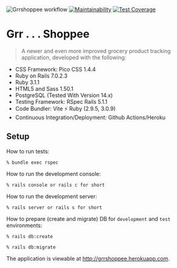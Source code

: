 ![Grrshoppee workflow](https://github.com/tflem/grrshoppee/actions/workflows/grrshoppee.yml/badge.svg)
[![Maintainability](https://api.codeclimate.com/v1/badges/38f303e1c141ae7c797a/maintainability)](https://codeclimate.com/github/tflem/grrshoppee/maintainability)
[![Test Coverage](https://api.codeclimate.com/v1/badges/38f303e1c141ae7c797a/test_coverage)](https://codeclimate.com/github/tflem/grrshoppee/test_coverage)

# Grr . . . Shoppee

> A newer and even more improved grocery product tracking application, developed with the following:

- CSS Framework: Pico CSS 1.4.4
- Ruby on Rails 7.0.2.3
- Ruby 3.1.1
- HTML5 and Sass 1.50.1
- PostgreSQL (Tested With Version 14.x)
- Testing Framework: RSpec Rails 5.1.1
- Code Bundler: Vite ⚡️ Ruby (2.9.5, 3.0.9)
- Continuous Integration/Deployment: Github Actions/Heroku

## Setup

How to run tests:

```
% bundle exec rspec
```

How to run the development console:

```
% rails console or rails c for short
```

How to run the development server:

```
% rails server or rails s for short
```

How to prepare (create and migrate) DB for `development` and `test` environments:

```
% rails db:create

% rails db:migrate
```

The application is viewable at http://grrshoppee.herokuapp.com.
